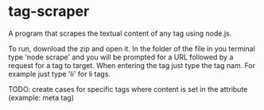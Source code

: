 # tag-scraper
A program that scrapes the textual content of any tag using node.js.

To run, download the zip and open it. In the folder of the file in you terminal type 'node scrape' and you will be prompted for a URL followed by a request for a tag to target.
When entering the tag just type the tag nam. For example just type 'li' for li tags.

TODO: create cases for specific tags where content is set in the attribute (example: meta tag)
